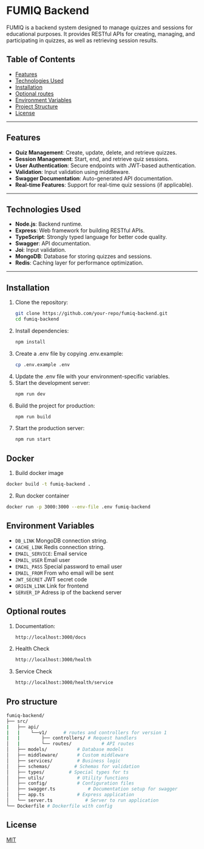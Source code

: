 # FUMIQ Backend

FUMIQ is a backend system designed to manage quizzes and sessions for educational purposes. It provides RESTful APIs for creating, managing, and participating in quizzes, as well as retrieving session results.

## Table of Contents

- [Features](#features)
- [Technologies Used](#technologies-used)
- [Installation](#installation)
- [Optional routes](#optional-routes)
- [Environment Variables](#environment-variables)
- [Project Structure](#project-structure)
- [License](#license)

---

## Features

- **Quiz Management**: Create, update, delete, and retrieve quizzes.
- **Session Management**: Start, end, and retrieve quiz sessions.
- **User Authentication**: Secure endpoints with JWT-based authentication.
- **Validation**: Input validation using middleware.
- **Swagger Documentation**: Auto-generated API documentation.
- **Real-time Features**: Support for real-time quiz sessions (if applicable).

---

## Technologies Used

- **Node.js**: Backend runtime.
- **Express**: Web framework for building RESTful APIs.
- **TypeScript**: Strongly typed language for better code quality.
- **Swagger**: API documentation.
- **Joi**: Input validation.
- **MongoDB**: Database for storing quizzes and sessions.
- **Redis**: Caching layer for performance optimization.

---

## Installation

1. Clone the repository:
   ```bash
   git clone https://github.com/your-repo/fumiq-backend.git
   cd fumiq-backend
   ```
2. Install dependencies:
   ```bash
   npm install
   ```
3. Create a .env file by copying .env.example:
   ```bash
   cp .env.example .env
   ```
4. Update the .env file with your environment-specific variables.
5. Start the development server:
   ```bash
   npm run dev
   ```
6. Build the project for production:
   ```bash
   npm run build
   ```
7. Start the production server:
   ```bash
   npm run start
   ```

## Docker

1.  Build docker image

```bash
docker build -t fumiq-backend .
```

2. Run docker container

```bash
docker run -p 3000:3000 --env-file .env fumiq-backend
```

## Environment Variables

- `DB_LINK` MongoDB connection string.
- `CACHE_LINK` Redis connection string.
- `EMAIL_SERVICE`: Email service
- `EMAIL_USER` Email user
- `EMAIL_PASS` Special password to email user
- `EMAIL_FROM` From who email will be sent
- `JWT_SECRET` JWT secret code
- `ORIGIN_LINK` Link for frontend
- `SERVER_IP` Adress ip of the backend server

## Optional routes

1. Documentation:
   ```bash
   http://localhost:3000/docs
   ```
2. Health Check
   ```bash
   http://localhost:3000/health
   ```
3. Service Check
   ```bash
   http://localhost:3000/health/service
   ```

## Pro structure

```bash
fumiq-backend/
├── src/
|   ├── api/
|   |    └──v1/      # routes and controllers for version 1
|   |        ├── controllers/ # Request handlers
│   |        └── routes/           # API routes
│   ├── models/           # Database models
│   ├── middleware/       # Custom middleware
│   ├── services/         # Business logic
│   ├── schemas/         # Schemas for validation
│   ├── types/         # Special types for ts
│   ├── utils/            # Utility functions
│   ├── config/           # Configuration files
│   ├── swagger.ts            # Documentation setup for swagger
│   ├── app.ts            # Express application
│   └── server.ts            # Server to run application
└── Dockerfile # Dockerfile with config
```

## License

[MIT](https://choosealicense.com/licenses/mit/)
